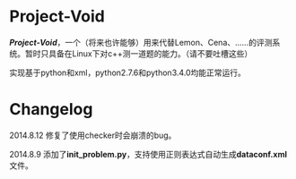 Project-Void
================

***Project-Void***，一个（将来也许能够）用来代替Lemon、Cena、……的评测系统。暂时只具备在Linux下对c++测一道题的能力。（请不要吐槽这些）

实现基于python和xml，python2.7.6和python3.4.0均能正常运行。

Changelog
================
2014.8.12 修复了使用checker时会崩溃的bug。

2014.8.9   添加了**init_problem.py**，支持使用正则表达式自动生成**dataconf.xml**文件。